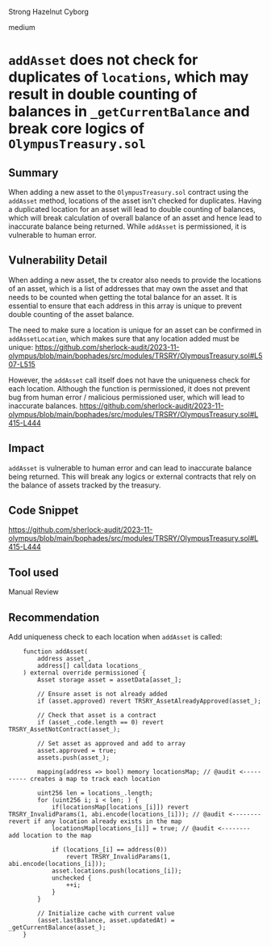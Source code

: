 Strong Hazelnut Cyborg

medium

# `addAsset` does not check for duplicates of `locations`, which may result in double counting of balances in `_getCurrentBalance` and break core logics of `OlympusTreasury.sol`

## Summary
When adding a new asset to the `OlympusTreasury.sol` contract using the `addAsset` method, locations of the asset isn't checked for duplicates. Having a duplicated location for an asset will lead to double counting of balances, which will break calculation of overall balance of an asset and hence lead to inaccurate balance being returned. While `addAsset` is permissioned, it is vulnerable to human error.

## Vulnerability Detail
When adding a new asset, the tx creator also needs to provide the locations of an asset, which is a list of addresses that may own the asset and that needs to be counted when getting the total balance for an asset. It is essential to ensure that each address in this array is unique to prevent double counting of the asset balance.

The need to make sure a location is unique for an asset can be confirmed in `addAssetLocation`, which makes sure that any location added must be unique:
https://github.com/sherlock-audit/2023-11-olympus/blob/main/bophades/src/modules/TRSRY/OlympusTreasury.sol#L507-L515

However, the `addAsset` call itself does not have the uniqueness check for each location. Although the function is permissioned, it does not prevent bug from human error / malicious permissioned user, which will lead to inaccurate balances.
https://github.com/sherlock-audit/2023-11-olympus/blob/main/bophades/src/modules/TRSRY/OlympusTreasury.sol#L415-L444

## Impact
`addAsset` is vulnerable to human error and can lead to inaccurate balance being returned. This will break any logics or external contracts that rely on the balance of assets tracked by the treasury.

## Code Snippet
https://github.com/sherlock-audit/2023-11-olympus/blob/main/bophades/src/modules/TRSRY/OlympusTreasury.sol#L415-L444

## Tool used

Manual Review

## Recommendation
Add uniqueness check to each location when `addAsset` is called:

```solidity
    function addAsset(
        address asset_,
        address[] calldata locations_
    ) external override permissioned {
        Asset storage asset = assetData[asset_];

        // Ensure asset is not already added
        if (asset.approved) revert TRSRY_AssetAlreadyApproved(asset_);

        // Check that asset is a contract
        if (asset_.code.length == 0) revert TRSRY_AssetNotContract(asset_);

        // Set asset as approved and add to array
        asset.approved = true;
        assets.push(asset_);

        mapping(address => bool) memory locationsMap; // @audit <---------- creates a map to track each location

        uint256 len = locations_.length;
        for (uint256 i; i < len; ) {
            if(locationsMap[locations_[i]]) revert TRSRY_InvalidParams(1, abi.encode(locations_[i])); // @audit <-------- revert if any location already exists in the map
            locationsMap[locations_[i]] = true; // @audit <-------- add location to the map

            if (locations_[i] == address(0))
                revert TRSRY_InvalidParams(1, abi.encode(locations_[i]));
            asset.locations.push(locations_[i]);
            unchecked {
                ++i;
            }
        }

        // Initialize cache with current value
        (asset.lastBalance, asset.updatedAt) = _getCurrentBalance(asset_);
    }
```